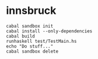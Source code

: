 innsbruck
=========

    cabal sandbox init
    cabal install --only-dependencies
    cabal build
    runhaskell test/TestMain.hs
    echo "Do stuff..."
    cabal sandbox delete

